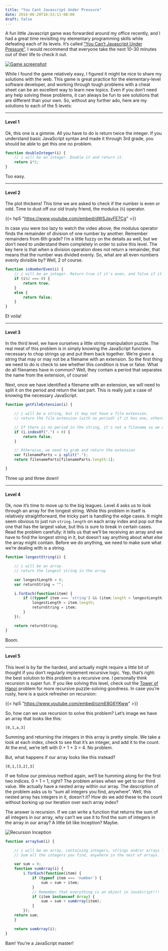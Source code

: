 ```yaml
---
title: "You Cant Javascript Under Pressure"
date: 2014-06-20T16:53:11-08:00
draft: false
---
```


A fun little Javascript game was forwarded around my office recently, and I had a great time revisiting my elementary programming skills while defeating each of its levels. It’s called [“You Can’t Javascript Under Pressure”](http://games.usvsth3m.com/javascript-under-pressure/). I would recommend that everyone take the next 10-30 minutes out of their life to check it out.

[![Game screenshot](/images/you-cant-javascript-under-pressure/Screen-Shot-2014-07-19-at-19-25-24.png)](http://games.usvsth3m.com/javascript-under-pressure/)

While I found the game relatively easy, I figured it might be nice to share my solutions with the web. This game is great practice for the elementary-level software developer, and working through tough problems with a cheat sheet can be an excellent way to learn new topics. Even if you don’t need any help solving these problems, it can always be fun to see solutions that are different than your own. So, without any further ado, here are my solutions to each of the 5 levels:

---

#### Level 1

Ok, this one is a gimmie. All you have to do is return twice the integer. If you understand basic JavaScript syntax and made it through 3rd grade, you should be able to get this one no problem.

```javascript
function doubleInteger(i) {
    // i will be an integer. Double it and return it.
    return i*2;
}
```

Too easy.

---

#### Level 2

The plot thickens! This time we are asked to check if the number is even or odd. Time to dust off our old trusty friend, the modulus (`%`) operator.

{{< hp5 "https://www.youtube.com/embed/dWSJqvFE7Cg" >}}

In case you were too lazy to watch the video above, the modulus operator finds the remainder of division of one number by another. Remember remainders from 6th grade? I’m a little fuzzy on the details as well, but we don’t need to understand them completely in order to solve this level. The key here is that when a division operation does not return a remainder, that means that the number was divided evenly. So, what are all even numbers evenly divisible by? Well, 2 of course.

```javascript
function isNumberEven(i) {
    // i will be an integer. Return true if it's even, and false if it isn't.
    if (i%2 === 0) {
        return true;
    }
    else {
        return false;
    }
}
```

Et voila!

---

#### Level 3

In the third level, we have ourselves a little string manipulation puzzle. The real meat of this problem is in simply knowing the JavaScript functions necessary to chop strings up and put them back together. We’re given a string that may or may not be a filename with an extension. So the first thing we need to do is check to see whether this condition is true or false. What do all filenames have in common? Well, they contain a period that separates the name from the extension, of course!

Next, once we have identified a filename with an extension, we will need to split it on the period and return the last part. This is really just a case of knowing the necessary JavaScript.

```javascript
function getFileExtension(i) {

    // i will be a string, but it may not have a file extension.
    // return the file extension (with no period) if it has one, otherwise false

    // If there is no period in the string, it's not a filename so we can return false
    if (i.indexOf(".") < 0) {
        return false;
    }

    // Otherwise, we need to grab and return the extension
    var filenameParts = i.split(".");
    return filenameParts[filenameParts.length-1];

}
```

Three up and three down!

---

#### Level 4

Ok, now it’s time to move up to the big leagues. Level 4 asks us to look through an array for the longest string. While this problem in itself is relatively straightforward, the tricky part is handling the edge cases. It might seem obvious to just run `string.length` on each array index and pop out the one that has the largest value, but this is sure to break in certain cases. Read the problem carefully: it tells us that we’ll be receiving an array and we have to find the longest string in it, but doesn’t say anything about what *else* the array might contain. Before we do anything, we need to make sure what we’re dealing with is a string.

```javascript
function longestString(i) {

    // i will be an array.
    // return the longest string in the array

    var longestLength = 0;
    var returnString = "";

    i.forEach(function(item) {
        if ((typeof item === 'string') && (item.length > longestLength)) {
            longestLength = item.length;
            returnString = item;
        }
    });

    return returnString;
}
```

Boom.

---

#### Level 5

This level is by far the hardest, and actually might require a little bit of thought if you don’t regularly implement recursive logic. Yep, that’s right: the best solution to this problem is a recursive one. I personally think recursion is super fun. If you like solving this level, check out the [Tower of Hanoi](https://en.wikipedia.org/wiki/Tower_of_Hanoi) problem for more recursive puzzle-solving goodness. In case you’re rusty, here is a quick refresher on recursion:

{{< hp5 "https://www.youtube.com/embed/ozmE8G6YKww" >}}

So, how can we use recursion to solve this problem? Let’s image we have an array that looks like this:

`[0,1,a,3]`

Summing and returning the integers in this array is pretty simple. We take a look at each index, check to see that it’s an integer, and add it to the count. At the end, we’re left with 0 + 1 + 3 = 4. No problem.

But, what happens if our array looks like this instead?

`[0,1,[3,2],3]`

If we follow our previous method again, we’ll be humming along for the first two indices. 0 + 1 = 1, right? The problem arises when we get to our third value. We actually have a nested array within our array. The description of the problem asks us to “sum all integers you find, anywhere”. Well, this nested array has integers in it, doesn’t it? How do we add these to the count without borking up our iteration over each array index?

The answer is recursion. If we can write a function that returns the sum of all integers in our array, why can’t we use it to find the sum of integers in the array in our array? A little bit like Inception? Maybe.

![Recursion Inception](/images/you-cant-javascript-under-pressure/Inception-confused1.jpg)

```javascript
function arraySum(i) {

    // i will be an array, containing integers, strings and/or arrays like itself.
    // Sum all the integers you find, anywhere in the nest of arrays.

    var sum = 0;
    function sumArray(i) {
        i.forEach(function(item) {
            if (typeof item === 'number') {
                sum = sum + item;
            }
            // Remember that everything is an object in JavaScript!!!
            if (item instanceof Array) {
                sum = sum + sumArray(item);
            }
        });
    return sum;
    }

    return sumArray(i);
}
```

Bam! You’re a JavaScript master!
